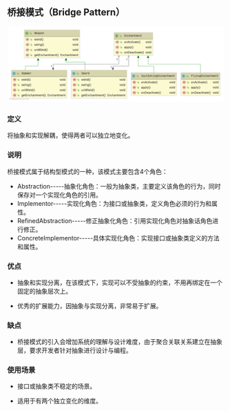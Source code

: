 ## 桥接模式（Bridge Pattern）

![桥接模式](https://github.com/GRain-long/ddstudy/blob/dev/ddstudy-designpattern/src/main/resources/image/bridge.png)

### 定义

​将抽象和实现解耦，使得两者可以独立地变化。

### 说明

桥接模式属于结构型模式的一种，该模式主要包含4个角色：

- Abstraction-----抽象化角色：一般为抽象类，主要定义该角色的行为，同时保存对一个实现化角色的引用。
- Implementor-----实现化角色：为接口或抽象类，定义角色必须的行为和属性。
- RefinedAbstraction-----修正抽象化角色：引用实现化角色对抽象话角色进行修正。
- ConcreteImplementor-----具体实现化角色：实现接口或抽象类定义的方法和属性。


### 优点

- 抽象和实现分离，在该模式下，实现可以不受抽象的约束，不用再绑定在一个固定的抽象层次上。

- 优秀的扩展能力，因抽象与实现分离，非常易于扩展。


### 缺点

- 桥接模式的引入会增加系统的理解与设计难度，由于聚合关联关系建立在抽象层，要求开发者针对抽象进行设计与编程。 

### 使用场景

- 接口或抽象类不稳定的场景。

- 适用于有两个独立变化的维度。





